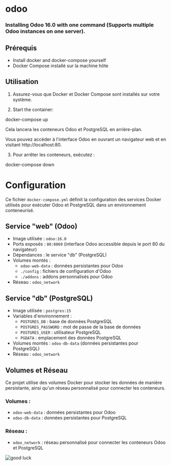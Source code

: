 # odoo

### Installing Odoo 16.0 with one command (Supports multiple Odoo instances on one server).


## Prérequis

- Install docker and docker-compose yourself
- Docker Compose installé sur la machine hôte

## Utilisation

1. Assurez-vous que Docker et Docker Compose sont installés sur votre système.

2. Start the container:

docker-compose up

Cela lancera les conteneurs Odoo et PostgreSQL en arrière-plan.

Vous pouvez accéder à l'interface Odoo en ouvrant un navigateur web et en visitant http://localhost:80.

3. Pour arrêter les conteneurs, exécutez : 
 
  docker-compose down

  # Configuration

Ce fichier `docker-compose.yml` définit la configuration des services Docker utilisés pour exécuter Odoo et PostgreSQL dans un environnement conteneurisé.

## Service "web" (Odoo)

- Image utilisée : `odoo:16.0`
- Ports exposés : `80:8069` (interface Odoo accessible depuis le port 80 du navigateur)
- Dépendances : le service "db" (PostgreSQL)
- Volumes montés :
  - `odoo-web-data` : données persistantes pour Odoo
  - `./config` : fichiers de configuration d'Odoo
  - `./addons` : addons personnalisés pour Odoo
- Réseau : `odoo_network`

## Service "db" (PostgreSQL)

- Image utilisée : `postgres:15`
- Variables d'environnement :
  - `POSTGRES_DB` : base de données PostgreSQL
  - `POSTGRES_PASSWORD` : mot de passe de la base de données
  - `POSTGRES_USER` : utilisateur PostgreSQL
  - `PGDATA` : emplacement des données PostgreSQL
- Volumes montés : `odoo-db-data` (données persistantes pour PostgreSQL)
- Réseau : `odoo_network`

## Volumes et Réseau

Ce projet utilise des volumes Docker pour stocker les données de manière persistante, ainsi qu'un réseau personnalisé pour connecter les conteneurs.

### Volumes :

- `odoo-web-data` : données persistantes pour Odoo
- `odoo-db-data` : données persistantes pour PostgreSQL

### Réseau :

- `odoo_network` : réseau personnalisé pour connecter les conteneurs Odoo et PostgreSQL

![good luck](odoo/photo/odoo-16-welcome-screenshot.png)

